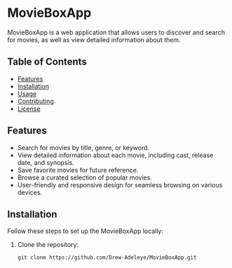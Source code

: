 # MovieBoxApp

MovieBoxApp is a web application that allows users to discover and search for movies, as well as view detailed information about them.

## Table of Contents
- [Features](#features)
- [Installation](#installation)
- [Usage](#usage)
- [Contributing](#contributing)
- [License](#license)

## Features
- Search for movies by title, genre, or keyword.
- View detailed information about each movie, including cast, release date, and synopsis.
- Save favorite movies for future reference.
- Browse a curated selection of popular movies.
- User-friendly and responsive design for seamless browsing on various devices.

## Installation
Follow these steps to set up the MovieBoxApp locally:

1. Clone the repository:
   ```shell
   git clone https://github.com/Drew-Adeleye/MovieBoxApp.git
